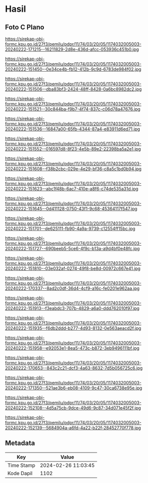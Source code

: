 # Hasil

## Foto C Plano

https://sirekap-obj-formc.kpu.go.id/27f3/pemilu/pdpr/11/74/03/20/05/1174032005003-20240222-171215--16211829-2d8e-436d-afcc-053936c451b0.jpg

https://sirekap-obj-formc.kpu.go.id/27f3/pemilu/pdpr/11/74/03/20/05/1174032005003-20240222-151450--0e34ce4b-fb12-412b-9c9d-6783de984f02.jpg

https://sirekap-obj-formc.kpu.go.id/27f3/pemilu/pdpr/11/74/03/20/05/1174032005003-20240222-151506--dba83bf3-2424-48ff-8428-0a6bc8982dc2.jpg

https://sirekap-obj-formc.kpu.go.id/27f3/pemilu/pdpr/11/74/03/20/05/1174032005003-20240222-151521--30c844ba-f9b7-4f74-837c-c06d78a47676.jpg

https://sirekap-obj-formc.kpu.go.id/27f3/pemilu/pdpr/11/74/03/20/05/1174032005003-20240222-151536--16847a00-65fb-4344-87a4-e83911d6ed71.jpg

https://sirekap-obj-formc.kpu.go.id/27f3/pemilu/pdpr/11/74/03/20/05/1174032005003-20240222-151552--016597d8-8f23-4e5b-89e2-22398ba5a2e1.jpg

https://sirekap-obj-formc.kpu.go.id/27f3/pemilu/pdpr/11/74/03/20/05/1174032005003-20240222-151608--f38b2cbc-029e-4e29-bf36-c8a5c1bd0b94.jpg

https://sirekap-obj-formc.kpu.go.id/27f3/pemilu/pdpr/11/74/03/20/05/1174032005003-20240222-151623--abc1f48b-6ac7-410e-a8f6-c74de535a31d.jpg

https://sirekap-obj-formc.kpu.go.id/27f3/pemilu/pdpr/11/74/03/20/05/1174032005003-20240222-151645--0d411128-0750-43f1-9c68-45364117f547.jpg

https://sirekap-obj-formc.kpu.go.id/27f3/pemilu/pdpr/11/74/03/20/05/1174032005003-20240222-151701--de625111-fb90-4a9a-9739-c12554ff15bc.jpg

https://sirekap-obj-formc.kpu.go.id/27f3/pemilu/pdpr/11/74/03/20/05/1174032005003-20240222-151727--690beeb5-5ce6-4f9c-b13a-a9d4bf0e48fc.jpg

https://sirekap-obj-formc.kpu.go.id/27f3/pemilu/pdpr/11/74/03/20/05/1174032005003-20240222-151810--03e032af-0274-49f8-be8d-00972c667e41.jpg

https://sirekap-obj-formc.kpu.go.id/27f3/pemilu/pdpr/11/74/03/20/05/1174032005003-20240222-170337--8ad2c0df-36d4-4cf9-a16c-fe0201e962aa.jpg

https://sirekap-obj-formc.kpu.go.id/27f3/pemilu/pdpr/11/74/03/20/05/1174032005003-20240222-151913--f3eabdc3-707b-4829-a6a0-ddd762010f97.jpg

https://sirekap-obj-formc.kpu.go.id/27f3/pemilu/pdpr/11/74/03/20/05/1174032005003-20240222-151935--f6db2ddd-b277-4d93-8132-0e563aeacd2f.jpg

https://sirekap-obj-formc.kpu.go.id/27f3/pemilu/pdpr/11/74/03/20/05/1174032005003-20240222-151958--e92053e1-8ea5-473c-b872-3eb9496111bf.jpg

https://sirekap-obj-formc.kpu.go.id/27f3/pemilu/pdpr/11/74/03/20/05/1174032005003-20240222-170653--843c2c21-dcf3-4a63-8632-7d5b056725c6.jpg

https://sirekap-obj-formc.kpu.go.id/27f3/pemilu/pdpr/11/74/03/20/05/1174032005003-20240222-171350--521ae3b6-eb08-4109-9c47-30ca6738e95e.jpg

https://sirekap-obj-formc.kpu.go.id/27f3/pemilu/pdpr/11/74/03/20/05/1174032005003-20240222-152108--4d5a75cb-9dce-49d6-9c87-34d071e45f2f.jpg

https://sirekap-obj-formc.kpu.go.id/27f3/pemilu/pdpr/11/74/03/20/05/1174032005003-20240222-152139--5684904a-a6fd-4a22-b22f-28452770f778.jpg


## Metadata

| Key        | Value               |
| ---------- | ------------------- |
| Time Stamp | 2024-02-26 11:03:45 |
| Kode Dapil | 1102                |




